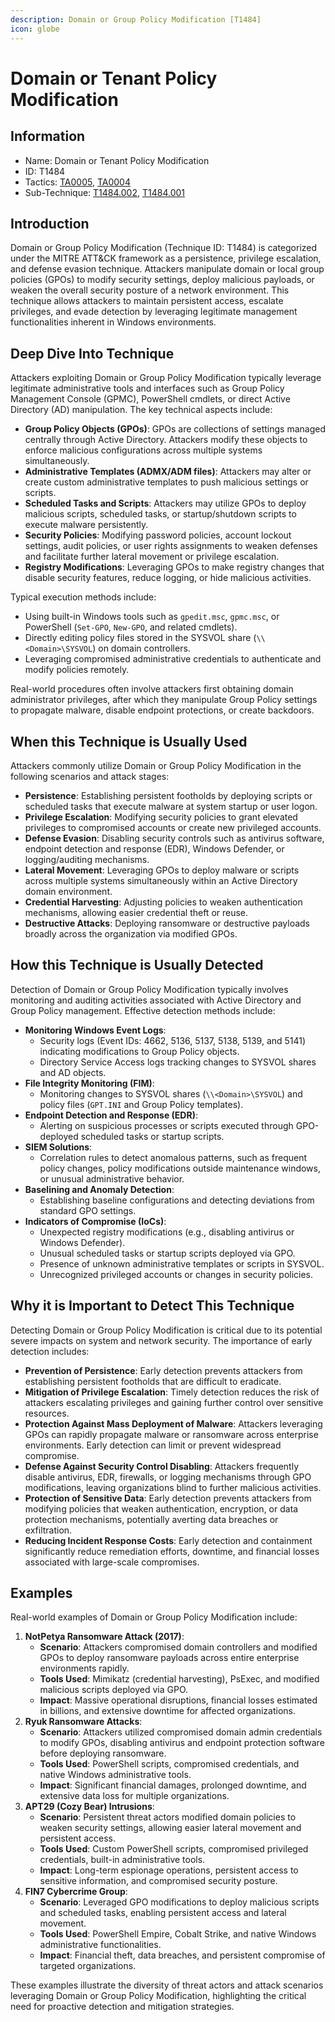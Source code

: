 ```yaml
---
description: Domain or Group Policy Modification [T1484]
icon: globe
---
```


# Domain or Tenant Policy Modification

## Information

* Name: Domain or Tenant Policy Modification
* ID: T1484
* Tactics: [TA0005](../../ta0005/), [TA0004](../)
* Sub-Technique: [T1484.002](t1484.002.md), [T1484.001](t1484.001.md)

## Introduction

Domain or Group Policy Modification (Technique ID: T1484) is categorized under the MITRE ATT\&CK framework as a persistence, privilege escalation, and defense evasion technique. Attackers manipulate domain or local group policies (GPOs) to modify security settings, deploy malicious payloads, or weaken the overall security posture of a network environment. This technique allows attackers to maintain persistent access, escalate privileges, and evade detection by leveraging legitimate management functionalities inherent in Windows environments.

## Deep Dive Into Technique

Attackers exploiting Domain or Group Policy Modification typically leverage legitimate administrative tools and interfaces such as Group Policy Management Console (GPMC), PowerShell cmdlets, or direct Active Directory (AD) manipulation. The key technical aspects include:

* **Group Policy Objects (GPOs)**: GPOs are collections of settings managed centrally through Active Directory. Attackers modify these objects to enforce malicious configurations across multiple systems simultaneously.
* **Administrative Templates (ADMX/ADM files)**: Attackers may alter or create custom administrative templates to push malicious settings or scripts.
* **Scheduled Tasks and Scripts**: Attackers may utilize GPOs to deploy malicious scripts, scheduled tasks, or startup/shutdown scripts to execute malware persistently.
* **Security Policies**: Modifying password policies, account lockout settings, audit policies, or user rights assignments to weaken defenses and facilitate further lateral movement or privilege escalation.
* **Registry Modifications**: Leveraging GPOs to make registry changes that disable security features, reduce logging, or hide malicious activities.

Typical execution methods include:

* Using built-in Windows tools such as `gpedit.msc`, `gpmc.msc`, or PowerShell (`Set-GPO`, `New-GPO`, and related cmdlets).
* Directly editing policy files stored in the SYSVOL share (`\\<Domain>\SYSVOL`) on domain controllers.
* Leveraging compromised administrative credentials to authenticate and modify policies remotely.

Real-world procedures often involve attackers first obtaining domain administrator privileges, after which they manipulate Group Policy settings to propagate malware, disable endpoint protections, or create backdoors.

## When this Technique is Usually Used

Attackers commonly utilize Domain or Group Policy Modification in the following scenarios and attack stages:

* **Persistence**: Establishing persistent footholds by deploying scripts or scheduled tasks that execute malware at system startup or user logon.
* **Privilege Escalation**: Modifying security policies to grant elevated privileges to compromised accounts or create new privileged accounts.
* **Defense Evasion**: Disabling security controls such as antivirus software, endpoint detection and response (EDR), Windows Defender, or logging/auditing mechanisms.
* **Lateral Movement**: Leveraging GPOs to deploy malware or scripts across multiple systems simultaneously within an Active Directory domain environment.
* **Credential Harvesting**: Adjusting policies to weaken authentication mechanisms, allowing easier credential theft or reuse.
* **Destructive Attacks**: Deploying ransomware or destructive payloads broadly across the organization via modified GPOs.

## How this Technique is Usually Detected

Detection of Domain or Group Policy Modification typically involves monitoring and auditing activities associated with Active Directory and Group Policy management. Effective detection methods include:

* **Monitoring Windows Event Logs**:
  * Security logs (Event IDs: 4662, 5136, 5137, 5138, 5139, and 5141) indicating modifications to Group Policy objects.
  * Directory Service Access logs tracking changes to SYSVOL shares and AD objects.
* **File Integrity Monitoring (FIM)**:
  * Monitoring changes to SYSVOL shares (`\\<Domain>\SYSVOL`) and policy files (`GPT.INI` and Group Policy templates).
* **Endpoint Detection and Response (EDR)**:
  * Alerting on suspicious processes or scripts executed through GPO-deployed scheduled tasks or startup scripts.
* **SIEM Solutions**:
  * Correlation rules to detect anomalous patterns, such as frequent policy changes, policy modifications outside maintenance windows, or unusual administrative behavior.
* **Baselining and Anomaly Detection**:
  * Establishing baseline configurations and detecting deviations from standard GPO settings.
* **Indicators of Compromise (IoCs)**:
  * Unexpected registry modifications (e.g., disabling antivirus or Windows Defender).
  * Unusual scheduled tasks or startup scripts deployed via GPO.
  * Presence of unknown administrative templates or scripts in SYSVOL.
  * Unrecognized privileged accounts or changes in security policies.

## Why it is Important to Detect This Technique

Detecting Domain or Group Policy Modification is critical due to its potential severe impacts on system and network security. The importance of early detection includes:

* **Prevention of Persistence**: Early detection prevents attackers from establishing persistent footholds that are difficult to eradicate.
* **Mitigation of Privilege Escalation**: Timely detection reduces the risk of attackers escalating privileges and gaining further control over sensitive resources.
* **Protection Against Mass Deployment of Malware**: Attackers leveraging GPOs can rapidly propagate malware or ransomware across enterprise environments. Early detection can limit or prevent widespread compromise.
* **Defense Against Security Control Disabling**: Attackers frequently disable antivirus, EDR, firewalls, or logging mechanisms through GPO modifications, leaving organizations blind to further malicious activities.
* **Protection of Sensitive Data**: Early detection prevents attackers from modifying policies that weaken authentication, encryption, or data protection mechanisms, potentially averting data breaches or exfiltration.
* **Reducing Incident Response Costs**: Early detection and containment significantly reduce remediation efforts, downtime, and financial losses associated with large-scale compromises.

## Examples

Real-world examples of Domain or Group Policy Modification include:

1. **NotPetya Ransomware Attack (2017)**:
   * **Scenario**: Attackers compromised domain controllers and modified GPOs to deploy ransomware payloads across entire enterprise environments rapidly.
   * **Tools Used**: Mimikatz (credential harvesting), PsExec, and modified malicious scripts deployed via GPO.
   * **Impact**: Massive operational disruptions, financial losses estimated in billions, and extensive downtime for affected organizations.
2. **Ryuk Ransomware Attacks**:
   * **Scenario**: Attackers utilized compromised domain admin credentials to modify GPOs, disabling antivirus and endpoint protection software before deploying ransomware.
   * **Tools Used**: PowerShell scripts, compromised credentials, and native Windows administrative tools.
   * **Impact**: Significant financial damages, prolonged downtime, and extensive data loss for multiple organizations.
3. **APT29 (Cozy Bear) Intrusions**:
   * **Scenario**: Persistent threat actors modified domain policies to weaken security settings, allowing easier lateral movement and persistent access.
   * **Tools Used**: Custom PowerShell scripts, compromised privileged credentials, built-in administrative tools.
   * **Impact**: Long-term espionage operations, persistent access to sensitive information, and compromised security posture.
4. **FIN7 Cybercrime Group**:
   * **Scenario**: Leveraged GPO modifications to deploy malicious scripts and scheduled tasks, enabling persistent access and lateral movement.
   * **Tools Used**: PowerShell Empire, Cobalt Strike, and native Windows administrative functionalities.
   * **Impact**: Financial theft, data breaches, and persistent compromise of targeted organizations.

These examples illustrate the diversity of threat actors and attack scenarios leveraging Domain or Group Policy Modification, highlighting the critical need for proactive detection and mitigation strategies.
